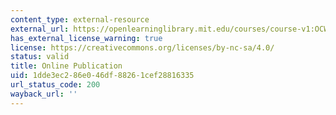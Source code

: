 ```yaml
---
content_type: external-resource
external_url: https://openlearninglibrary.mit.edu/courses/course-v1:OCW+18.031+2019_Spring/about
has_external_license_warning: true
license: https://creativecommons.org/licenses/by-nc-sa/4.0/
status: valid
title: Online Publication
uid: 1dde3ec2-86e0-46df-8826-1cef28816335
url_status_code: 200
wayback_url: ''
---
```

